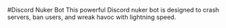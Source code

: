 #Discord Nuker Bot
This powerful Discord nuker bot is designed to crash servers, ban users, and wreak havoc with lightning speed.

